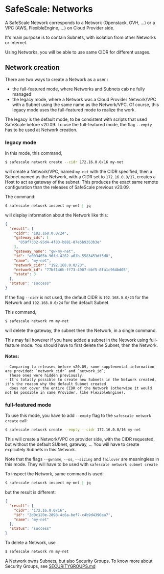 # SafeScale: Networks

A SafeScale Network corresponds to a Network (Openstack, OVH, ...) or a VPC (AWS, FlexibleEngine, ...) on Cloud Provider side.

It's main purpose is to contain Subnets, with isolation from other Networks or Internet.

Using Networks, you will be able to use same CIDR for different usages.

## Network creation

There are two ways to create a Network as a user :
- the full-featured mode, where Networks and Subnets cab ne fully managed 
- the legacy mode, where a Network was a Cloud Provider Network/VPC with a Subnet using the same name as the Network/VPC. Of course, this legacy mode uses the full-featured mode to realize the work.

The legacy is the default mode, to be consistent with scripts that used SafeScale before v20.09. To use the full-featured mode, the flag `--empty` has to be used at Network creation.

### legacy mode

In this mode, this command,

```bash
$ safescale network create --cidr 172.16.0.0/16 my-net
```

will create a Network/VPC, named `my-net` with the CIDR specified, then a Subnet named as the Network, with a CIDR set to `172.16.0.0/17`, creates a Host to act as gateway of the subnet. This produces the exact same remote configuration than the releases of SafeScale previous v20.09.

The command:
```bash
$ safescale network inspect my-net | jq
```

will display information about the Network like this:

```json
{
  "result": {
    "cidr": "192.168.0.0/24",
    "gateway_ids": [
      "859f7332-95d4-4f83-b881-87e5b9363b3e"
    ],
    "gateway_name": "gw-my-net",
    "id": "a003465b-96fd-4262-a61b-5583453df5d8",
    "name": "my-net",
    "network_cidr": "192.168.0.0/23",
    "network_id": "77bf146b-ff73-4907-bbf5-8fa1c964bd05",
    "state": 3
  },
  "status": "success"
}
```

If the flag `--cidr` is not used, the default CIDR is `192.168.0.0/23` for the Network and `192.168.0.0/24` for the default Subnet.

This command,
``` bash
$ safescale network rm my-net
```
will delete the gateway, the subnet then the Network, in a single command.

This may fail however if you have added a subnet in the Network using full-feature mode. You should have to first delete the Subnet, then the Network.

#### Notes:

    - Comparing to releases before v20.09, some supplemental information are provided: `network_cidr` and `network_id`;
      These ones were hidden previously.
    - It's totally possible to create new Subnets in the Network created, it's the reason why the default Subnet created
      does not cover the entire CIDR of the Network (otherwise it would not be possible in same Provider, like FlexibleEngine).


### full-featured mode

To use this mode, you have to add `--empty` flag to the `safescale network create` call:

```bash
$ safescale network create --empty --cidr 172.16.0.0/16 my-net
```

This will create a Network/VPC on provider side, with the CIDR requested, but without the default SUbnet, gateway, ... You will have to create explicitely Subnets in this Network.

Note that the flags `--gwname`, `--os`, `--sizing` and `failover` are meaningless in this mode. They will have to be used with `safescale network subnet create`

To inspect the Network, same command is used:
```bash
$ safescale network inspect my-net | jq
```
but the result is different:
```json
{
  "result": {
    "cidr": "172.16.0.0/16",
    "id": "2d0c120e-2898-4c6a-bef7-c4b9d4390aa7",
    "name": "my-net"
  },
  "status": "success"
}
```

To delete a Network, use
```bash
$ safescale network rm my-net
```

A Network owns Subnets, but also Security Groups. To know more about Security Groups, see [SECURITYGROUPS.md](SECURITYGROUPS.md)
